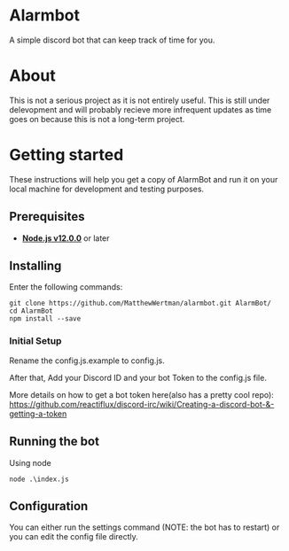 # Alarmbot
A simple discord bot that can keep track of time for you.

# About
This is not a serious project as it is not entirely useful. This is still under delevopment and will probably recieve more infrequent updates as time goes on because this is not a long-term project. 

# Getting started
These instructions will help you get a copy of AlarmBot and run it on your local machine for development and testing purposes.

## Prerequisites
  * **[Node.js v12.0.0](https://nodejs.org/en/download/)** or later

## Installing
Enter the following commands:
```
git clone https://github.com/MatthewWertman/alarmbot.git AlarmBot/
cd AlarmBot
npm install --save
```

### Initial Setup
Rename the config.js.example to config.js.

After that, Add your Discord ID and your bot Token to the config.js file.

More details on how to get a bot token here(also has a pretty cool repo): https://github.com/reactiflux/discord-irc/wiki/Creating-a-discord-bot-&-getting-a-token

## Running the bot
Using node
```
node .\index.js
```

## Configuration
You can either run the settings command (NOTE: the bot has to restart) or you can edit the config file directly.

